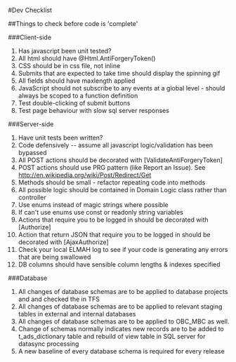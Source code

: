 #Dev Checklist

##Things to check before code is 'complete'

###Client-side
1. Has javascript been unit tested?
1. All html <forms> should have @Html.AntiForgeryToken()
1. CSS should be in css file, not inline
1. Submits that are expected to take time should display the spinning gif
1. All fields should have maxlength applied
1. JavaScript should not subscribe to any events at a global level - should always be scoped to a function definition
1. Test double-clicking of submit buttons
1. Test page behaviour with slow sql server responses

###Server-side
1. Have unit tests been written?
1. Code defensively -- assume all javascript logic/validation has been bypassed
1. All POST actions should be decorated with [ValidateAntiForgeryToken]
1. POST actions should use PRG pattern (like Report an Issue). See http://en.wikipedia.org/wiki/Post/Redirect/Get
1. Methods should be small - refactor repeating code into methods
1. All possible logic should be contained in Domain Logic class rather than controller
1. Use enums instead of magic strings where possible
1. If can't use enums use const or readonly string variables
1. Actions that require you to be logged in should be decorated with [Authorize]
1. Action that return  JSON that require you to be logged in should be decorated with [AjaxAuthorize]
1. Check your local ELMAH log to see if your code is generating any errors that are being swallowed
1. DB columns should have sensible column lengths & indexes specified

###Database
1. All changes of database schemas are to be applied to database projects and and checked the in TFS
1. All changes of database schemas are to be applied to relevant staging tables in external and internal databases
1. All changes of database schemas are to be applied to OBC_MBC as well.
1. Change of schemas normally indicates new records are to be added to t_ads_dictionary table and rebuild of view table in SQL server for datasync processing
2. A new baseline of every database schema is required for every release

